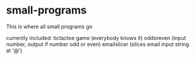 # small-programs
This is where all small programs go

currently included:
tictactoe game (everybody knows it)
oddoreven (input number, output if number odd or even)
emailslicer (slices email input string at '@')